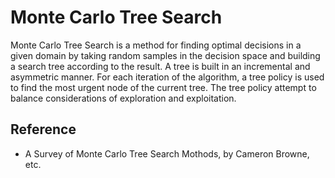 # Monte Carlo Tree Search

Monte Carlo Tree Search is a method for finding optimal decisions in a given domain by taking random samples in the decision space and building a search tree according to the result.
A tree is built in an incremental and asymmetric manner. For each iteration of the algorithm, a tree policy is used to find the most urgent node of the current tree. The tree policy attempt to balance considerations of exploration and exploitation.


## Reference
* A Survey of Monte Carlo Tree Search Mothods,   by Cameron Browne, etc.
